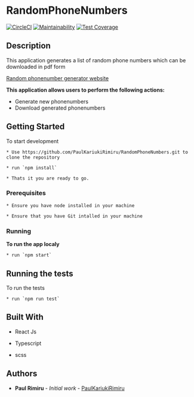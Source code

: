 # RandomPhoneNumbers

[![CircleCI](https://circleci.com/gh/PaulKariukiRimiru/RandomPhoneNumbers.svg?style=svg)](https://circleci.com/gh/PaulKariukiRimiru/RandomPhoneNumbers)
[![Maintainability](https://api.codeclimate.com/v1/badges/36020df36dad0702629b/maintainability)](https://codeclimate.com/github/PaulKariukiRimiru/RandomPhoneNumbers/maintainability)
[![Test Coverage](https://api.codeclimate.com/v1/badges/36020df36dad0702629b/test_coverage)](https://codeclimate.com/github/PaulKariukiRimiru/RandomPhoneNumbers/test_coverage)

## Description

This application generates a list of random phone numbers which can be downloaded in pdf form

[Random phonenumber  generator website](https://paulkariukirimiru.github.io/RandomPhoneNumbers/)

**This application allows users to perform the following actions:**
- Generate new phonenumbers
- Download generated phonenumbers

## Getting Started

To start development

    * Use https://github.com/PaulKariukiRimiru/RandomPhoneNumbers.git to clone the repository

    * run `npm install`

    * Thats it you are ready to go.

### Prerequisites
    * Ensure you have node installed in your machine

    * Ensure that you have Git intalled in your machine

### Running

<b>To run the app localy</b><br>

    * run `npm start`

## Running the tests

To run the tests
    
    * run `npm run test`


## Built With

* React Js

* Typescript

* scss

## Authors

* **Paul Rimiru** - *Initial work* - [PaulKariukiRimiru](https://github.com/PaulKariukiRimiru)
